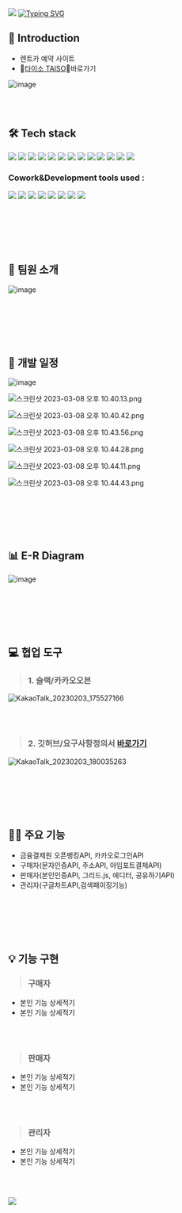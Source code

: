 <img src="https://capsule-render.vercel.app/api?type=waving&color=007bff&height=150&section=header" />

<a href="https://git.io/typing-svg">
<img src="https://readme-typing-svg.demolab.com?font=Fira+Code&weight=600&size=30&pause=1000&color=007bff&center=true&width=900&lines=SemiProject_TAISO" alt="Typing SVG" />
</a>

## 📢 Introduction
- 렌트카 예약 사이트 
- 🚙[타이소 TAISO](http://itwillbs2.cafe24.com/project_taiso/ReservationMain.rez)🚙바로가기


![image](https://user-images.githubusercontent.com/118797686/216546787-14caf1bb-ff12-443f-8d54-fbf8d7bc08f4.png)


### 　　　

## 🛠 Tech stack
<img src="https://img.shields.io/badge/-Spring Framework-6DB33F?style=flat-plastic&logo=Spring&logoColor=white"/>   <img src="https://img.shields.io/badge/-MyBatis-191A1B?style=flat-plastic&logo=MyBatis&logoColor=white"/>   <img src="https://img.shields.io/badge/-Maven-C71A36?style=flat-plastic&logo=Apache Maven&logoColor=white"/>   <img src="https://img.shields.io/badge/-JavaScript-F7DF1E?style=flat-plastic&logo=JavaScript&logoColor=white"/>   <img src="https://img.shields.io/badge/-jQuery-0769AD?style=flat-plastic&logo=jQuery&logoColor=white"/>   <img src="https://img.shields.io/badge/-API-F575C6?style=flat-plastic&logo=API&logoColor=white"/>   <img src="https://img.shields.io/badge/-AJAX-37D1CB?style=flat-plastic&logo=AJAX&logoColor=white"/>   <img src="https://img.shields.io/badge/-MySQL-4479A1?style=flat-plastic&logo=MySQL&logoColor=white"/>   <img src="https://img.shields.io/badge/-CSS-F59C54?style=flat-plastic&logo=CSS3&logoColor=white"/>   <img src="https://img.shields.io/badge/-SCSS-CD6799?style=flat-plastic&logo=SCSS&logoColor=white"/>   <img src="https://img.shields.io/badge/-HTML-E34F26?style=flat-plastic&logo=HTML5&logoColor=white"/>   <img src="https://img.shields.io/badge/-Bootstrap-7952B3?style=flat-plastic&logo=Bootstrap&logoColor=white"/>   <img src="https://img.shields.io/badge/-ApachetTomcat9.0-D22128?style=flat-plastic&logo=Apache&logoColor=white"/>   




### Cowork&Development tools used : 
<img src="https://img.shields.io/badge/STS-6DB33F?style=flat-plastic&logo=Spring&logoColor=white"/>   <img src="https://img.shields.io/badge/KakaoOven-FFCD00?style=flat-plastic&logo=Kakao&logoColor=white"/>   <img src="https://img.shields.io/badge/ERDcloud-937BF2?style=flat-plastic&logo=ERDcloud&logoColor=white"/>   <img src="https://img.shields.io/badge/Git-F05032?style=flat-plastic&logo=Git&logoColor=white"/>   <img src="https://img.shields.io/badge/GitHub-181717?style=flat-plastic&logo=GitHub&logoColor=white"/>   <img src="https://img.shields.io/badge/Google Sheets-34A853?style=flat-plastic&logo=Google Sheets&logoColor=white"/>   <img src="https://img.shields.io/badge/Slack-4A154B?style=flat-plastic&logo=Slack&logoColor=white"/>   <img src="https://img.shields.io/badge/Google Meet-00897B?style=flat-plastic&logo=Google Meet&logoColor=white"/>   






### 　　　
### 　

## 👯 팀원 소개
![image](https://user-images.githubusercontent.com/118797686/216547863-4b32aeb3-7e10-41f9-80d0-895e5616d0ad.png)

### 　　　

### 　

## 📅 개발 일정
![image](https://user-images.githubusercontent.com/118797686/216546843-3c152274-7181-47b9-99e7-b5a1705e5f1d.png)

![스크린샷 2023-03-08 오후 10.40.13.png](https://s3-us-west-2.amazonaws.com/secure.notion-static.com/576bd6cb-c415-451c-93dd-d05f521ba630/%E1%84%89%E1%85%B3%E1%84%8F%E1%85%B3%E1%84%85%E1%85%B5%E1%86%AB%E1%84%89%E1%85%A3%E1%86%BA_2023-03-08_%E1%84%8B%E1%85%A9%E1%84%92%E1%85%AE_10.40.13.png)

![스크린샷 2023-03-08 오후 10.40.42.png](https://s3-us-west-2.amazonaws.com/secure.notion-static.com/289b88d4-a304-4ae3-951a-22b563cec04c/%E1%84%89%E1%85%B3%E1%84%8F%E1%85%B3%E1%84%85%E1%85%B5%E1%86%AB%E1%84%89%E1%85%A3%E1%86%BA_2023-03-08_%E1%84%8B%E1%85%A9%E1%84%92%E1%85%AE_10.40.42.png)

![스크린샷 2023-03-08 오후 10.43.56.png](https://s3-us-west-2.amazonaws.com/secure.notion-static.com/8e0dd612-4f12-40bc-b5b8-138f8d555a3f/%E1%84%89%E1%85%B3%E1%84%8F%E1%85%B3%E1%84%85%E1%85%B5%E1%86%AB%E1%84%89%E1%85%A3%E1%86%BA_2023-03-08_%E1%84%8B%E1%85%A9%E1%84%92%E1%85%AE_10.43.56.png)

![스크린샷 2023-03-08 오후 10.44.28.png](https://s3-us-west-2.amazonaws.com/secure.notion-static.com/0ff02c00-bd47-42c4-bc35-9acb9b548c8d/%E1%84%89%E1%85%B3%E1%84%8F%E1%85%B3%E1%84%85%E1%85%B5%E1%86%AB%E1%84%89%E1%85%A3%E1%86%BA_2023-03-08_%E1%84%8B%E1%85%A9%E1%84%92%E1%85%AE_10.44.28.png)

![스크린샷 2023-03-08 오후 10.44.11.png](https://s3-us-west-2.amazonaws.com/secure.notion-static.com/c2989fe6-72e9-4d1f-b49b-1346af2ccef3/%E1%84%89%E1%85%B3%E1%84%8F%E1%85%B3%E1%84%85%E1%85%B5%E1%86%AB%E1%84%89%E1%85%A3%E1%86%BA_2023-03-08_%E1%84%8B%E1%85%A9%E1%84%92%E1%85%AE_10.44.11.png)

![스크린샷 2023-03-08 오후 10.44.43.png](https://s3-us-west-2.amazonaws.com/secure.notion-static.com/d4f4ccf1-5e81-4000-96dd-17c6659149b6/%E1%84%89%E1%85%B3%E1%84%8F%E1%85%B3%E1%84%85%E1%85%B5%E1%86%AB%E1%84%89%E1%85%A3%E1%86%BA_2023-03-08_%E1%84%8B%E1%85%A9%E1%84%92%E1%85%AE_10.44.43.png)

### 　　　

### 　　　

## 📊 E-R Diagram
![image](https://user-images.githubusercontent.com/118797686/216549254-320c11d3-ff96-4d64-a9ba-bc7d39e710f5.png)

### 　　

### 　　　

## 💻 협업 도구　
> ### 1. 슬랙/카카오오븐
![KakaoTalk_20230203_175527166](https://user-images.githubusercontent.com/118797686/216893123-68101849-aca9-46dd-8fa7-1c973d778c07.png)
### 　
> ### 2. 깃허브/요구사항정의서 [바로가기](https://docs.google.com/spreadsheets/d/1ORegfpn04ZWk9H5nrkABw1Gpf_AUyKhHPssgZvun6uY/edit?pli=1#gid=1325078952)
![KakaoTalk_20230203_180035263](https://user-images.githubusercontent.com/118797686/216893146-58a101ce-8633-4307-bf15-3502eeaade2f.png)
### 　　　

### 　　　　

## 👩‍💻 주요 기능 
- 금융결제원 오픈뱅킹API, 카카오로그인API
- 구매자(문자인증API, 주소API, 아임포트결제API)
- 판매자(본인인증API, 그리드.js, 에디터, 공유하기API)
- 관리자(구글차트API,검색페이징기능)

### 　　
### 　　

## 💡 기능 구현
> ### 구매자
 - 본인 기능 상세적기
 - 본인 기능 상세적기
### 　　
> ### 판매자
 - 본인 기능 상세적기
 - 본인 기능 상세적기
### 　　
> ### 관리자
 - 본인 기능 상세적기
 - 본인 기능 상세적기

### 　　

<img src="https://capsule-render.vercel.app/api?type=waving&color=B6AD90&height=150&section=footer" />
